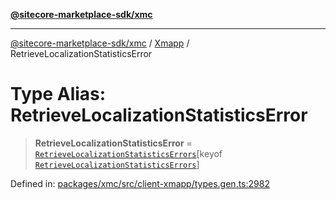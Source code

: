 [**@sitecore-marketplace-sdk/xmc**](../../../../README.md)

***

[@sitecore-marketplace-sdk/xmc](../../../../README.md) / [Xmapp](../README.md) / RetrieveLocalizationStatisticsError

# Type Alias: RetrieveLocalizationStatisticsError

> **RetrieveLocalizationStatisticsError** = [`RetrieveLocalizationStatisticsErrors`](RetrieveLocalizationStatisticsErrors.md)\[keyof [`RetrieveLocalizationStatisticsErrors`](RetrieveLocalizationStatisticsErrors.md)\]

Defined in: [packages/xmc/src/client-xmapp/types.gen.ts:2982](https://github.com/Sitecore/marketplace-sdk/blob/893df143248e67d8c66e942a96045542130259a0/packages/xmc/src/client-xmapp/types.gen.ts#L2982)
